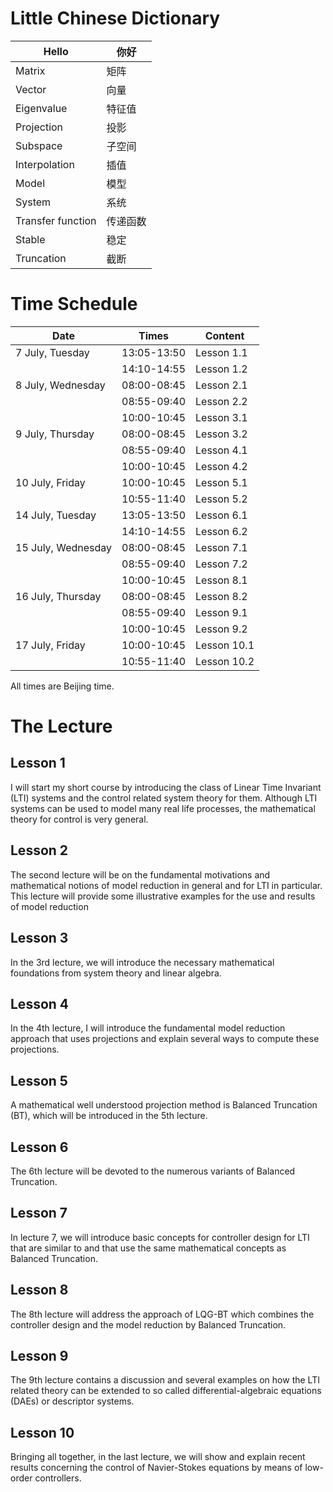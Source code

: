 # Little Chinese Dictionary

| Hello | 你好 |
--------|--------
| Matrix| 矩阵 |
| Vector| 向量 |
| Eigenvalue |特征值|
| Projection |投影|
| Subspace |子空间|
| Interpolation |插值|
| Model |模型|
| System |系统|
| Transfer function |传递函数|
| Stable |稳定|
| Truncation |截断|

# Time Schedule

| Date | Times | Content |
| ---- | :----: | ------- |
| 7 July, Tuesday    |  13:05-13:50 | Lesson 1.1 |
|                    |  14:10-14:55 | Lesson 1.2 |
| 8 July, Wednesday  |  08:00-08:45 | Lesson 2.1 |
|                    |  08:55-09:40 | Lesson 2.2 |
|                    |  10:00-10:45 | Lesson 3.1 |
| 9 July, Thursday   |  08:00-08:45 | Lesson 3.2 |
|                    |  08:55-09:40 | Lesson 4.1 |
|                    |  10:00-10:45 | Lesson 4.2 |
| 10 July, Friday    |  10:00-10:45 | Lesson 5.1 |
|                    |  10:55-11:40 | Lesson 5.2 |
| 14 July, Tuesday   |  13:05-13:50 | Lesson 6.1 |
|                    |  14:10-14:55 | Lesson 6.2 |
| 15 July, Wednesday |  08:00-08:45 | Lesson 7.1 |
|                    |  08:55-09:40 | Lesson 7.2 |
|                    |  10:00-10:45 | Lesson 8.1 |
| 16 July, Thursday  |  08:00-08:45 | Lesson 8.2 |
|                    |  08:55-09:40 | Lesson 9.1 |
|                    |  10:00-10:45 | Lesson 9.2 |
| 17 July, Friday    |  10:00-10:45 | Lesson 10.1 |
|                    |  10:55-11:40 | Lesson 10.2 |

All times are Beijing time.

# The Lecture
## Lesson 1

I will start my short course by introducing the class of Linear Time Invariant
(LTI) systems and the control related system theory for them. Although LTI
systems can be used to model many real life processes, the mathematical theory
for control is very general.

## Lesson 2

The second lecture will be on the fundamental motivations and mathematical
notions of model reduction in general and for LTI in particular. This lecture
will provide some illustrative examples for the use and results of model
reduction

## Lesson 3

In the 3rd lecture, we will introduce the necessary mathematical foundations
from system theory and linear algebra.

## Lesson 4

In the 4th lecture, I will introduce the fundamental model reduction approach
that uses projections and explain several ways to compute these projections. 

## Lesson 5

A mathematical well understood projection method is Balanced Truncation (BT),
which will be introduced in the 5th lecture.

## Lesson 6

The 6th lecture will be devoted to the numerous variants of Balanced Truncation.

## Lesson 7

In lecture 7, we will introduce basic concepts for controller design for LTI
that are similar to and that use the same mathematical concepts as Balanced
Truncation.

## Lesson 8

The 8th lecture will address the approach of LQG-BT which combines the
controller design and the model reduction by Balanced Truncation.

## Lesson 9

The 9th lecture contains a discussion and several examples on how the LTI
related theory can be extended to so called differential-algebraic equations
(DAEs) or descriptor systems.

## Lesson 10

Bringing all together, in the last lecture, we will show and explain recent
results concerning the control of Navier-Stokes equations by means of low-order
controllers.
